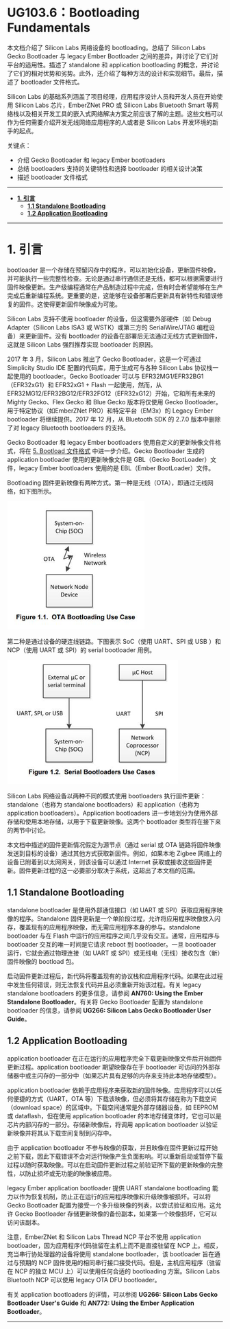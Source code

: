 # **UG103.6：Bootloading Fundamentals** <!-- omit in toc -->

本文档介绍了 Silicon Labs 网络设备的 bootloading。总结了 Silicon Labs Gecko Bootloader 与 legacy Ember Bootloader 之间的差异，并讨论了它们对平台的适用性。描述了 standalone 和 application bootloading 的概念，并讨论了它们的相对优势和劣势。此外，还介绍了每种方法的设计和实现细节。最后，描述了 bootloader 文件格式。

Silicon Labs 的基础系列涵盖了项目经理，应用程序设计人员和开发人员在开始使用 Silicon Labs 芯片，EmberZNet PRO 或 Silicon Labs Bluetooth Smart 等网络栈以及相关开发工具的嵌入式网络解决方案之前应该了解的主题。这些文档可以作为任何需要介绍开发无线网络应用程序的人或者是 Silicon Labs 开发环境的新手的起点。

关键点：
* 介绍 Gecko Bootloader 和 legacy Ember bootloaders
* 总结 bootloaders 支持的关键特性和选择 bootloader 的相关设计决策
* 描述 bootloader 文件格式

--------------------------------------------------------------------------------

- [**1. 引言**](#1-引言)
    - [**1.1 Standalone Bootloading**](#11-standalone-bootloading)
    - [**1.2 Application Bootloading**](#12-application-bootloading)

--------------------------------------------------------------------------------

# **1. 引言**

bootloader 是一个存储在预留闪存中的程序，可以初始化设备，更新固件映像，并可能执行一些完整性检查。无论是通过串行通信还是无线，都可以根据需要进行固件映像更新。生产级编程通常在产品制造过程中完成，但有时会希望能够在生产完成后重新编程系统。更重要的是，这能够在设备部署后更新具有新特性和错误修复的固件。这使得更新固件映像成为可能。

Silicon Labs 支持不使用 bootloader 的设备，但这需要外部硬件（如 Debug Adapter（Silicon Labs ISA3 或 WSTK）或第三方的 SerialWire/JTAG 编程设备）来更新固件。没有 bootloader 的设备在部署后无法通过无线方式更新固件，这就是 Silicon Labs 强烈推荐实现 bootloader 的原因。

2017 年 3 月，Silicon Labs 推出了 Gecko Bootloader，这是一个可通过 Simplicity Studio IDE 配置的代码库，用于生成可与各种 Silicon Labs 协议栈一起使用的 bootloader。Gecko Bootloader 可以与 EFR32MG1/EFR32BG1（EFR32xG1）和 EFR32xG1 + Flash 一起使用，然而，从 EFR32MG12/EFR32BG12/EFR32FG12（EFR32xG12）开始，它和所有未来的 Mighty Gecko、Flex Gecko 和 Blue Gecko 版本将仅使用 Gecko Bootloader。用于特定协议（如EmberZNet PRO）和特定平台（EM3x）的 Legacy Ember bootloader 将继续提供。2017 年 12 月，从 Bluetooth SDK 的 2.7.0 版本中删除了对 legacy Bluetooth bootloaders 的支持。

Gecko Bootloader 和 legacy Ember bootloaders 使用自定义的更新映像文件格式，将在 [5. Bootload 文件格式]() 中进一步介绍。Gecko Bootloader 生成的 application bootloader 使用的更新映像文件是 GBL（Gecko BootLoader）文件，legacy Ember bootloaders 使用的是 EBL（Ember BootLoader）文件。

Bootloading 固件更新映像有两种方式。第一种是无线（OTA），即通过无线网络，如下图所示。

![Figure 1.1 OTA Bootloading Use Case](../../pic/UG103.6-F1.1.jpg)

第二种是通过设备的硬连线链路。下图表示 SoC（使用 UART、SPI 或 USB ）和 NCP（使用 UART 或 SPI）的 serial bootloader 用例。

![Figure 1.2 Serial Bootloaders Use Cases](../../pic/UG103.6-F1.2.jpg)

Silicon Labs 网络设备以两种不同的模式使用 bootloaders 执行固件更新：standalone（也称为 standalone bootloaders）和 application（也称为 application bootloaders）。Application bootloaders 进一步地划分为使用外部存储和使用本地存储，以用于下载更新映像。这两个 bootloader 类型将在接下来的两节中讨论。

本文档中描述的固件更新情况假定为源节点（通过 serial 或 OTA 链路将固件映像发送到目标的设备）通过其他方式获取新固件。例如，如果本地 Zigbee 网络上的设备已附着到以太网网关，则该设备可以通过 Internet 获取或接收这些固件更新。固件更新过程的这一必要部分取决于系统，这超出了本文档的范围。

## **1.1 Standalone Bootloading**

standalone bootloader 是使用外部通信接口（如 UART 或 SPI）获取应用程序映像的程序。Standalone 固件更新是一个单阶段过程，允许将应用程序映像放入闪存，覆盖现有的应用程序映像，而无需应用程序本身的参与。standalone bootloader 与在 Flash 中运行的应用程序之间几乎没有交互。通常，应用程序与 bootloader 交互的唯一时间是它请求 reboot 到 bootloader。一旦 bootloader 运行，它就会通过物理连接（如 UART 或 SPI）或无线电（无线）接收包含（新）固件映像的 bootload 包。

启动固件更新过程后，新代码将覆盖现有的协议栈和应用程序代码。如果在此过程中发生任何错误，则无法恢复代码并且必须重新开始该过程。有关 legacy standalone bootloaders 的更多信息，请参阅 **AN760: Using the Ember Standalone Bootloader**。有关将 Gecko Bootloader 配置为 standalone bootloader 的信息，请参阅 **UG266: Silicon Labs Gecko Bootloader User Guide**。

## **1.2 Application Bootloading**

application bootloader 在正在运行的应用程序完全下载更新映像文件后开始固件更新过程。application bootloader 期望映像存在于 bootloader 可访问的外部存储器中或主闪存的一部分中（如果芯片具有足够的内存来支持此本地存储模型）。

application bootloader 依赖于应用程序来获取新的固件映像。应用程序可以以任何便捷的方式（UART，OTA 等）下载该映像，但必须将其存储在称为下载空间（download space）的区域中。下载空间通常是外部存储器设备，如 EEPROM 或 dataflash，但在使用 application bootloader 的本地存储变体时，它也可以是芯片内部闪存的一部分。存储新映像后，将调用 application bootloader 以验证新映像并将其从下载空间复制到闪存中。

由于 application bootloader 不参与映像的获取，并且映像在固件更新过程开始之前下载，因此下载错误不会对运行映像产生负面影响。可以重新启动或暂停下载过程以随时获取映像。可以在启动固件更新过程之前验证所下载的更新映像的完整性，以防止损坏或无功能的映像被应用。

legacy Ember application bootloader 提供 UART standalone bootloading 能力以作为恢复机制，防止正在运行的应用程序映像和升级映像被损坏。可以将 Gecko Bootloader 配置为接受一个多升级映像的列表，以尝试验证和应用。这允许 Gecko Bootloader 存储更新映像的备份副本，如果第一个映像损坏，它可以访问该副本。

注意，EmberZNet 和 Silicon Labs Thread NCP 平台不使用 application bootloader，因为应用程序代码驻留在主机上而不是直接驻留在 NCP 上。相反，充当串行协处理器的设备将使用 standalone bootloader，该 bootloader 旨在通过与预期的 NCP 固件使用的相同串行接口接受代码。但是，主机应用程序（驻留在 NCP 的独立 MCU 上）可以使用任何合适的 bootloading 方案。Silicon Labs Bluetooth NCP 可以使用 legacy OTA DFU bootloader。

有关 application bootloaders 的详情，可以参阅 **UG266: Silicon Labs Gecko Bootloader User's Guide** 和 **AN772: Using the Ember Application Bootloader**。

--------------------------------------------------------------------------------
